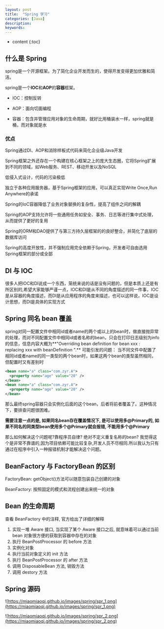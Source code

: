 ```yaml
---
layout: post
title:  "Spring 学习"
categories: [Java]
description:
keywords:
---
```


* content
{:toc}


## 什么是 Spring

spring是一个开源框架。为了简化企业开发而生的，使得开发变得更加优雅和简洁。

spring是一个**IOC**和**AOP**的**容器**框架。

*   IOC：控制反转

*   AOP：面向切面编程

*   容器：包含并管理应用对象的生命周期，就好比用桶装水一样，spring就是桶，而对象就是水

### 优点

Spring通过DI、AOP和消除样板式代码来简化企业级Java开发

Spring框架之外还存在一个构建在核心框架之上的庞大生态圈，它将Spring扩展到不同的领域，如Web服务、REST、移动开发以及NoSQL

低侵入式设计，代码的污染极低

独立于各种应用服务器，基于Spring框架的应用，可以真正实现Write Once,Run Anywhere的承诺

Spring的IoC容器降低了业务对象替换的复杂性，提高了组件之间的解耦

Spring的AOP支持允许将一些通用任务如安全、事务、日志等进行集中式处理，从而提供了更好的复用

Spring的ORM和DAO提供了与第三方持久层框架的的良好整合，并简化了底层的数据库访问

Spring的高度开放性，并不强制应用完全依赖于Spring，开发者可自由选用Spring框架的部分或全部



## DI 与 IOC

很多人把IOC和DI说成一个东西，笼统来说的话是没有问题的，但是本质上还是有所区别的,希望大家能够严谨一点，IOC和DI是从不同的角度描述的同一件事，IOC是从容器的角度描述，而DI是从应用程序的角度来描述，也可以这样说，IOC是设计思想，而DI是具体的实现方式



## Spring 同名 bean 覆盖

spring对同一配置文件中相同id或者name的两个或以上的bean时，做直接抛异常的处理，而对不同配置文件中相同id或者名称的bean，只会在打印日志级别为info的信息，信息内容大概为**"Overriding bean definition for bean xxx : replacing xxx with beanDefinition ".**
可能引发的问题：
当不同文件中配置了相同id或者name的同一类型的两个bean时，如果这两个bean的类型虽然相同，但配置时又有差别时

```xml
<bean name="a" class="com.zyr.A">
  <property name="age" value="20" />
</bean>
<bean name="a" class="com.zyr.A">
  <property name="age" value="20" />
</bean>
```

那么最终spring容器只会实例化后面的这个bean，后者将前者覆盖了。这种情况下，要排查问题很困难。

**需要注意一点的是, 如果同名bean存在覆盖情况下, 是可以使用多@Primary的, 如果不同名的同类型bean使用多个@Primary就会报错, 不能用多个@Primary**

那么如何解决这个问题呢?靠程序员自律? 绝对不定义重复名称的bean? 我觉得这个是非常不靠谱的,因为项目依赖可能比较复杂,开发人员不尽相同.所以我认为只有通过在程序中引入一种报错机制才能解决这个问题。





## BeanFactory 与 FactoryBean 的区别

FactoryBean:
getObject()方法可以随意包装自己创建的对象

BeanFactory:
按照固定的模式和流程创建出来统一的对象



## Bean 的生命周期

查看 BeanFactory 中的注释, 官方给出了详细的解释

1. 实现一堆 Aware 接口, 当实现了某个 Aware 接口之后, 就意味着可以通过当前 bean 对象很方便的获取到容器中存在的对象
2. 执行 BeanPostProcessor 的 before 方法
3. 实例化对象
4. 执行当前对象定义的 init 方法
5. 执行 BeanPostProcessor 的 after 方法
6. 调用 DisposableBean 方法, 销毁方法
7. 调用 destory 方法



## Spring 源码

![https://miaomiaoqi.github.io/images/spring/spr_1.png](https://miaomiaoqi.github.io/images/spring/spr_1.png)

![https://miaomiaoqi.github.io/images/spring/spr_2.png](https://miaomiaoqi.github.io/images/spring/spr_2.png)